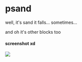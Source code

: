 # psand
well, it's sand 
it falls... sometimes...

and oh it's other blocks too

#### screenshot xd
![](https://github.com/MrPomajdor/psand/tree/main/assets/screenshot0.png)
